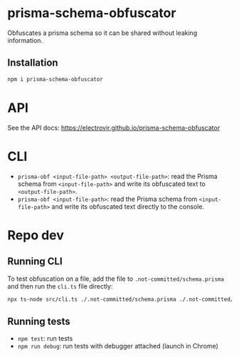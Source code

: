 # prisma-schema-obfuscator

Obfuscates a prisma schema so it can be shared without leaking information.

## Installation

```sh
npm i prisma-schema-obfuscator
```

# API

See the API docs: https://electrovir.github.io/prisma-schema-obfuscator

# CLI

-   `prisma-obf <input-file-path> <output-file-path>`: read the Prisma schema from `<input-file-path>` and write its obfuscated text to `<output-file-path>`.
-   `prisma-obf <input-file-path>`: read the Prisma schema from `<input-file-path>` and write its obfuscated text directly to the console.

# Repo dev

## Running CLI

To test obfuscation on a file, add the file to `.not-committed/schema.prisma` and then run the `cli.ts` file directly:

```sh
npx ts-node src/cli.ts ./.not-committed/schema.prisma ./.not-committed/schema-obfuscated.prisma
```

## Running tests

-   `npm test`: run tests
-   `npm run debug`: run tests with debugger attached (launch in Chrome)
